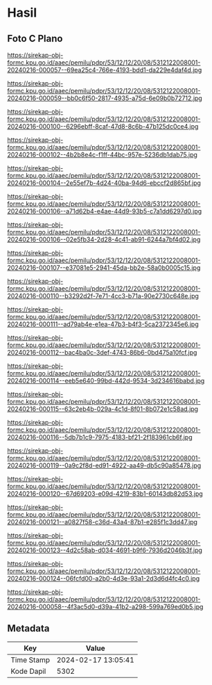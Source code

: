 # Hasil

## Foto C Plano

https://sirekap-obj-formc.kpu.go.id/aaec/pemilu/pdpr/53/12/12/20/08/5312122008001-20240216-000057--69ea25c4-766e-4193-bdd1-da229e4daf4d.jpg

https://sirekap-obj-formc.kpu.go.id/aaec/pemilu/pdpr/53/12/12/20/08/5312122008001-20240216-000059--bb0c6f50-2817-4935-a75d-6e09b0b72712.jpg

https://sirekap-obj-formc.kpu.go.id/aaec/pemilu/pdpr/53/12/12/20/08/5312122008001-20240216-000100--6296ebff-8caf-47d8-8c6b-47b125dc0ce4.jpg

https://sirekap-obj-formc.kpu.go.id/aaec/pemilu/pdpr/53/12/12/20/08/5312122008001-20240216-000102--4b2b8e4c-f1ff-44bc-957e-5236db1dab75.jpg

https://sirekap-obj-formc.kpu.go.id/aaec/pemilu/pdpr/53/12/12/20/08/5312122008001-20240216-000104--2e55ef7b-4d24-40ba-94d6-ebccf2d865bf.jpg

https://sirekap-obj-formc.kpu.go.id/aaec/pemilu/pdpr/53/12/12/20/08/5312122008001-20240216-000106--a71d62b4-e4ae-44d9-93b5-c7a1dd6297d0.jpg

https://sirekap-obj-formc.kpu.go.id/aaec/pemilu/pdpr/53/12/12/20/08/5312122008001-20240216-000106--02e5fb34-2d28-4c41-ab91-6244a7bf4d02.jpg

https://sirekap-obj-formc.kpu.go.id/aaec/pemilu/pdpr/53/12/12/20/08/5312122008001-20240216-000107--e37081e5-2941-45da-bb2e-58a0b0005c15.jpg

https://sirekap-obj-formc.kpu.go.id/aaec/pemilu/pdpr/53/12/12/20/08/5312122008001-20240216-000110--b3292d2f-7e71-4cc3-b71a-90e2730c648e.jpg

https://sirekap-obj-formc.kpu.go.id/aaec/pemilu/pdpr/53/12/12/20/08/5312122008001-20240216-000111--ad79ab4e-e1ea-47b3-b4f3-5ca2372345e6.jpg

https://sirekap-obj-formc.kpu.go.id/aaec/pemilu/pdpr/53/12/12/20/08/5312122008001-20240216-000112--bac4ba0c-3def-4743-86b6-0bd475a10fcf.jpg

https://sirekap-obj-formc.kpu.go.id/aaec/pemilu/pdpr/53/12/12/20/08/5312122008001-20240216-000114--eeb5e640-99bd-442d-9534-3d234616babd.jpg

https://sirekap-obj-formc.kpu.go.id/aaec/pemilu/pdpr/53/12/12/20/08/5312122008001-20240216-000115--63c2eb4b-029a-4c1d-8f01-8b072e1c58ad.jpg

https://sirekap-obj-formc.kpu.go.id/aaec/pemilu/pdpr/53/12/12/20/08/5312122008001-20240216-000116--5db7b1c9-7975-4183-bf21-2f183961cb6f.jpg

https://sirekap-obj-formc.kpu.go.id/aaec/pemilu/pdpr/53/12/12/20/08/5312122008001-20240216-000119--0a9c2f8d-ed91-4922-aa49-db5c90a85478.jpg

https://sirekap-obj-formc.kpu.go.id/aaec/pemilu/pdpr/53/12/12/20/08/5312122008001-20240216-000120--67d69203-e09d-4219-83b1-60143db82d53.jpg

https://sirekap-obj-formc.kpu.go.id/aaec/pemilu/pdpr/53/12/12/20/08/5312122008001-20240216-000121--a0827f58-c36d-43a4-87b1-e285f1c3dd47.jpg

https://sirekap-obj-formc.kpu.go.id/aaec/pemilu/pdpr/53/12/12/20/08/5312122008001-20240216-000123--4d2c58ab-d034-4691-b9f6-7936d2046b3f.jpg

https://sirekap-obj-formc.kpu.go.id/aaec/pemilu/pdpr/53/12/12/20/08/5312122008001-20240216-000124--06fcfd00-a2b0-4d3e-93a1-2d3d6d4fc4c0.jpg

https://sirekap-obj-formc.kpu.go.id/aaec/pemilu/pdpr/53/12/12/20/08/5312122008001-20240216-000058--4f3ac5d0-d39a-41b2-a298-599a769ed0b5.jpg


## Metadata

| Key        | Value               |
| ---------- | ------------------- |
| Time Stamp | 2024-02-17 13:05:41 |
| Kode Dapil | 5302                |



